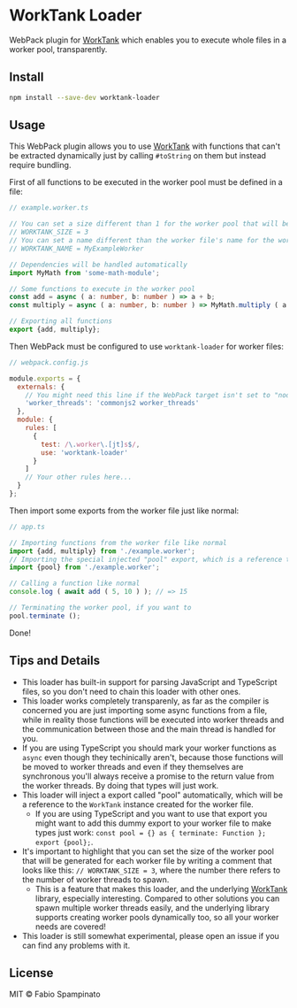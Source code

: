 # WorkTank Loader

WebPack plugin for [WorkTank](https://github.com/fabiospampinato/worktank) which enables you to execute whole files in a worker pool, transparently.

## Install

```sh
npm install --save-dev worktank-loader
```

## Usage

This WebPack plugin allows you to use [WorkTank](https://github.com/fabiospampinato/worktank) with functions that can't be extracted dynamically just by calling `#toString` on them but instead require bundling.

First of all functions to be executed in the worker pool must be defined in a file:

```ts
// example.worker.ts

// You can set a size different than 1 for the worker pool that will be created for this worker file by using a special comment that looks like the following one
// WORKTANK_SIZE = 3
// You can set a name different than the worker file's name for the worker pool that will be created for this worker file by using a special comment that looks like the following one
// WORKTANK_NAME = MyExampleWorker

// Dependencies will be handled automatically
import MyMath from 'some-math-module';

// Some functions to execute in the worker pool
const add = async ( a: number, b: number ) => a + b;
const multiply = async ( a: number, b: number ) => MyMath.multiply ( a * b );

// Exporting all functions
export {add, multiply};
```

Then WebPack must be configured to use `worktank-loader` for worker files:

```js
// webpack.config.js

module.exports = {
  externals: {
    // You might need this line if the WebPack target isn't set to "node"
    'worker_threads': 'commonjs2 worker_threads'
  },
  module: {
    rules: [
      {
        test: /\.worker\.[jt]s$/,
        use: 'worktank-loader'
      }
    ]
    // Your other rules here...
  }
};
```

Then import some exports from the worker file just like normal:

```ts
// app.ts

// Importing functions from the worker file like normal
import {add, multiply} from './example.worker';
// Importing the special injected "pool" export, which is a reference to the `WorkTank` instance that got created automatically for the worker file
import {pool} from './example.worker';

// Calling a function like normal
console.log ( await add ( 5, 10 ) ); // => 15

// Terminating the worker pool, if you want to
pool.terminate ();
```

Done!

## Tips and Details

- This loader has built-in support for parsing JavaScript and TypeScript files, so you don't need to chain this loader with other ones.
- This loader works completely transparenly, as far as the compiler is concerned you are just importing some async functions from a file, while in reality those functions will be executed into worker threads and the communication between those and the main thread is handled for you.
- If you are using TypeScript you should mark your worker functions as `async` even though they techinically aren't, because those functions will be moved to worker threads and even if they themselves are synchronous you'll always receive a promise to the return value from the worker threads. By doing that types will just work.
- This loader will inject a export called "pool" automatically, which will be a reference to the `WorkTank` instance created for the worker file.
  - If you are using TypeScript and you want to use that export you might want to add this dummy export to your worker file to make types just work: `const pool = {} as { terminate: Function }; export {pool};`.
- It's important to highlight that you can set the size of the worker pool that will be generated for each worker file by writing a comment that looks like this: `// WORKTANK_SIZE = 3`, where the number there refers to the number of worker threads to spawn.
  - This is a feature that makes this loader, and the underlying [WorkTank](https://github.com/fabiospampinato/worktank) library, especially interesting. Compared to other solutions you can spawn multiple worker threads easily, and the underlying library supports creating worker pools dynamically too, so all your worker needs are covered!
- This loader is still somewhat experimental, please open an issue if you can find any problems with it.

## License

MIT © Fabio Spampinato
